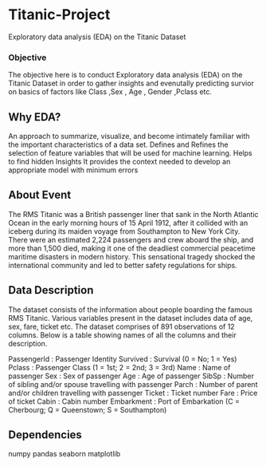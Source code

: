 # Titanic-Project
Exploratory data analysis (EDA) on the Titanic Dataset

### Objective
The objective here is to conduct Exploratory data analysis (EDA) on the Titanic Dataset in order to gather insights and evenutally predicting survior on basics of factors like Class ,Sex , Age , Gender ,Pclass etc.

## Why EDA?

An approach to summarize, visualize, and become intimately familiar with the important characteristics of a data set.
Defines and Refines the selection of feature variables that will be used for machine learning.
Helps to find hidden Insights
It provides the context needed to develop an appropriate model with minimum errors

## About Event

The RMS Titanic was a British passenger liner that sank in the North Atlantic Ocean in the early morning hours of 15 April 1912, after it collided with an iceberg during its maiden voyage from Southampton to New York City. There were an estimated 2,224 passengers and crew aboard the ship, and more than 1,500 died, making it one of the deadliest commercial peacetime maritime disasters in modern history. This sensational tragedy shocked the international community and led to better safety regulations for ships.

## Data Description
The dataset consists of the information about people boarding the famous RMS Titanic. Various variables present in the dataset includes data of age, sex, fare, ticket etc. The dataset comprises of 891 observations of 12 columns. Below is a table showing names of all the columns and their description.

PassengerId	: Passenger Identity
Survived : Survival (0 = No; 1 = Yes)
Pclass :	Passenger Class (1 = 1st; 2 = 2nd; 3 = 3rd)
Name : Name of passenger
Sex :	Sex of passenger
Age :	Age of passenger
SibSp	: Number of sibling and/or spouse travelling with passenger
Parch :	Number of parent and/or children travelling with passenger
Ticket :	Ticket number
Fare : Price of ticket
Cabin	: Cabin number
Embarkment :	Port of Embarkation (C = Cherbourg; Q = Queenstown; S = Southampton)

## Dependencies
numpy
pandas
seaborn
matplotlib
